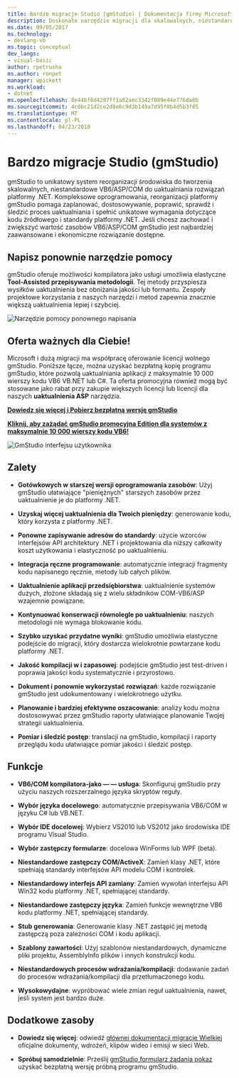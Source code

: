 ```yaml
---
title: Bardzo migracje Studio (gmStudio) | Dokumentacja firmy Microsoft
description: Doskonałe narzędzie migracji dla skalowalnych, niestandardowe VB6/ASP/COMM do uaktualniania rozwiązań platformy .NET
ms.date: 09/05/2017
ms.technology:
- devlang-vb
ms.topic: conceptual
dev_langs:
- visual-basic
author: rpetrusha
ms.author: ronpet
manager: wpickett
ms.workload:
- dotnet
ms.openlocfilehash: 8e44bf6d4287ff1a82aec3342f089e44e776da6b
ms.sourcegitcommit: 4c0bc21d2ce2d8e6c9d3b149a7d95f0b4d5b3f85
ms.translationtype: MT
ms.contentlocale: pl-PL
ms.lasthandoff: 04/23/2018
---
```

# <a name="great-migrations-studio-gmstudio"></a>Bardzo migracje Studio (gmStudio)

gmStudio to unikatowy system reorganizacji środowiska do tworzenia skalowalnych, niestandardowe VB6/ASP/COM do uaktualniania rozwiązań platformy .NET. Kompleksowe oprogramowania, reorganizacji platformy gmStudio pomaga zaplanować, dostosowywanie, poprawić, sprawdź i śledzić proces uaktualniania i spełnić unikatowe wymagania dotyczące kodu źródłowego i standardy platformy .NET.  Jeśli chcesz zachować i zwiększyć wartość zasobów VB6/ASP/COM gmStudio jest najbardziej zaawansowane i ekonomiczne rozwiązanie dostępne. 

## <a name="the-tool-assisted-rewrite"></a>Napisz ponownie narzędzie pomocy

gmStudio oferuje możliwości kompilatora jako usługi umożliwia elastyczne **Tool-Assisted przepisywania metodologii**. Tej metody przyspiesza wysiłków uaktualnienia bez obniżania jakości lub formantu. Zespoły projektowe korzystania z naszych narzędzi i metod zapewnia znacznie większą uaktualnienia lepiej i szybciej.

![Narzędzie pomocy ponownego napisania](./media/tool-assisted-rewrite.png) 

## <a name="important-offer-for-you"></a>Oferta ważnych dla Ciebie!

Microsoft i dużą migracji ma współpracę oferowanie licencji wolnego gmStudio. Poniższe łącze, można uzyskać bezpłatną kopię programu gmStudio, które pozwolą uaktualniania aplikacji z maksymalnie 10 000 wierszy kodu VB6 VB.NET lub C#. Ta oferta promocyjna również mogą być stosowane jako rabat przy zakupie większych licencji lub licencji dla naszych **uaktualnienia ASP** narzędzia.

[**Dowiedz się więcej i Pobierz bezpłatną wersję gmStudio**](http://www.greatmigrations.com/resources/gmstudio-promotion.aspx)

[**Kliknij, aby zażądać gmStudio promocyjna Edition dla systemów z maksymalnie 10 000 wierszy kodu VB6!**](http://www.greatmigrations.com/resources/gmstudio-promotion.aspx)

![GmStudio interfejsu użytkownika](./media/gmstudio-ui.png) 

## <a name="benefits"></a>Zalety

- **Gotówkowych w starszej wersji oprogramowania zasobów**: Użyj gmStudio ułatwiające "pieniężnych" starszych zasobów przez uaktualnienie je do platformy .NET.

- **Uzyskaj więcej uaktualnienia dla Twoich pieniędzy**: generowanie kodu, który korzysta z platformy .NET.

- **Ponowne zapisywanie adresów do standardy**: użycie wzorców interfejsów API architektury .NET i projektowania dla niższy całkowity koszt użytkowania i elastyczność po uaktualnieniu.  

- **Integracja ręczne programowanie**: automatycznie integracji fragmenty kodu napisanego ręcznie, metody lub całych plików. 

- **Uaktualnienie aplikacji przedsiębiorstwa**: uaktualnienie systemów dużych, złożone składają się z wielu składników COM-VB6/ASP wzajemnie powiązane.

- **Kontynuować konserwacji równolegle po uaktualnieniu**: naszych metodologii nie wymaga blokowanie kodu.  

- **Szybko uzyskać przydatne wyniki**: gmStudio umożliwia elastyczne podejście do migracji, który dostarcza wielokrotnie powtarzane kodu platformy .NET.
 
- **Jakość kompilacji w i zapasowej**: podejście gmStudio jest test-driven i poprawia jakości kodu systematycznie i przyrostowo.

- **Dokument i ponownie wykorzystać rozwiązań**: każde rozwiązanie gmStudio jest udokumentowany i wielokrotnego użytku.

- **Planowanie i bardziej efektywne oszacowanie**: analizy kodu można dostosowywać przez gmStudio raporty ułatwiające planowanie Twojej strategii uaktualnienia.

- **Pomiar i śledzić postęp**: translacji na gmStudio, kompilacji i raporty przeglądu kodu ułatwiające pomiar jakości i śledzić postęp.

## <a name="features"></a>Funkcje

- **VB6/COM kompilatora-jako — — usługa**: Skonfiguruj gmStudio przy użyciu naszych rozszerzalnego języka skryptów reguły.

- **Wybór języka docelowego**: automatycznie przepisywania VB6/COM w języku C# lub VB.NET.

- **Wybór IDE docelowej**: Wybierz VS2010 lub VS2012 jako środowiska IDE programu Visual Studio.

- **Wybór zastępczy formularze**: docelowa WinForms lub WPF (beta).

- **Niestandardowe zastępczy COM/ActiveX**: Zamień klasy .NET, które spełniają standardy interfejsów API modelu COM i kontrolek.

- **Niestandardowy interfejs API zamiany**: Zamień wywołań interfejsu API Win32 kodu platformy .NET, spełniającej standardy.

- **Niestandardowe zastępczy języka**: Zamień funkcje wewnętrzne VB6 kodu platformy .NET, spełniającej standardy.

- **Stub generowania**: Generowanie klasy .NET zastąpić jej metodą zastępczą poza zależności COM i kodu aplikacji.

- **Szablony zawartości**: Użyj szablonów niestandardowych, dynamiczne pliki projektu, AssemblyInfo plików i innych konstrukcji kodu.

- **Niestandardowych procesów wdrażania/kompilacji**: dodawanie zadań do procesów wdrażania/kompilacji dla przetłumaczonego kodu.

- **Wysokowydajne**: wypróbować wiele zmian reguł uaktualnienia, nawet, jeśli system jest bardzo duże.

## <a name="additional-resources"></a>Dodatkowe zasoby

- **Dowiedz się więcej**: odwiedź [głównej dokumentacji migracje Wielkiej](https://www.greatmigrations.com/resources/documentation.aspx) oficjalne dokumenty, wdrożeń, klipów wideo i emisji w sieci Web.

- **Spróbuj samodzielnie**: Prześlij [gmStudio formularz żądania pokaz](http://www.greatmigrations.com/resources/gmstudio-promotion.aspx) uzyskać bezpłatną wersję próbną programu gmStudio.
  
